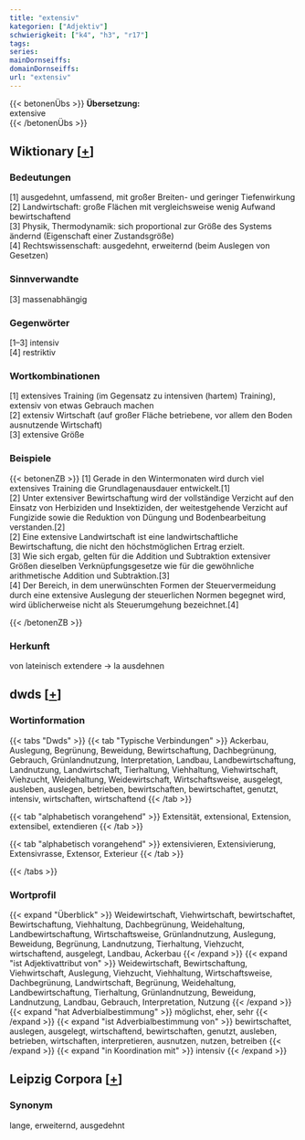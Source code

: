 ```yaml
---
title: "extensiv"
kategorien: ["Adjektiv"]
schwierigkeit: ["k4", "h3", "r17"]
tags:
series:
mainDornseiffs:
domainDornseiffs:
url: "extensiv"
---
```


{{< betonenÜbs >}}
**Übersetzung:**  
extensive  
{{< /betonenÜbs >}}

## Wiktionary [[+](https://de.wiktionary.org/wiki/extensiv)]

### Bedeutungen
[1] ausgedehnt, umfassend, mit großer Breiten- und geringer Tiefenwirkung  
[2] Landwirtschaft: große Flächen mit vergleichsweise wenig Aufwand bewirtschaftend  
[3] Physik, Thermodynamik: sich proportional zur Größe des Systems ändernd (Eigenschaft einer Zustandsgröße)  
[4] Rechtswissenschaft: ausgedehnt, erweiternd (beim Auslegen von Gesetzen)  

### Sinnverwandte
[3] massenabhängig  

### Gegenwörter
[1–3] intensiv  
[4] restriktiv  

### Wortkombinationen
[1] extensives Training (im Gegensatz zu intensiven (hartem) Training), extensiv von etwas Gebrauch machen  
[2] extensiv Wirtschaft (auf großer Fläche betriebene, vor allem den Boden ausnutzende Wirtschaft)  
[3] extensive Größe  

### Beispiele
{{< betonenZB >}}
[1] Gerade in den Wintermonaten wird durch viel extensives Training die Grundlagenausdauer entwickelt.[1]  
[2] Unter extensiver Bewirtschaftung wird der vollständige Verzicht auf den Einsatz von Herbiziden und Insektiziden, der weitestgehende Verzicht auf Fungizide sowie die Reduktion von Düngung und Bodenbearbeitung verstanden.[2]  
[2] Eine extensive Landwirtschaft ist eine landwirtschaftliche Bewirtschaftung, die nicht den höchstmöglichen Ertrag erzielt.  
[3] Wie sich ergab, gelten für die Addition und Subtraktion extensiver Größen dieselben Verknüpfungsgesetze wie für die gewöhnliche arithmetische Addition und Subtraktion.[3]  
[4] Der Bereich, in dem unerwünschten Formen der Steuervermeidung durch eine extensive Auslegung der steuerlichen Normen begegnet wird, wird üblicherweise nicht als Steuerumgehung bezeichnet.[4]  

{{< /betonenZB >}}
### Herkunft
von lateinisch extendere → la ausdehnen  



## dwds [[+](https://www.dwds.de/wb/extensiv)]

### Wortinformation
{{< tabs "Dwds" >}}
{{< tab "Typische Verbindungen" >}}
Ackerbau, Auslegung, Begrünung, Beweidung, Bewirtschaftung, Dachbegrünung, Gebrauch, Grünlandnutzung, Interpretation, Landbau, Landbewirtschaftung, Landnutzung, Landwirtschaft, Tierhaltung, Viehhaltung, Viehwirtschaft, Viehzucht, Weidehaltung, Weidewirtschaft, Wirtschaftsweise, ausgelegt, ausleben, auslegen, betrieben, bewirtschaften, bewirtschaftet, genutzt, intensiv, wirtschaften, wirtschaftend
{{< /tab >}}

{{< tab "alphabetisch vorangehend" >}}
Extensität, extensional, Extension, extensibel, extendieren
{{< /tab >}}

{{< tab "alphabetisch vorangehend" >}}
extensivieren, Extensivierung, Extensivrasse, Extensor, Exterieur
{{< /tab >}}

{{< /tabs >}}

### Wortprofil
{{< expand "Überblick" >}} Weidewirtschaft, Viehwirtschaft, bewirtschaftet, Bewirtschaftung, Viehhaltung, Dachbegrünung, Weidehaltung, Landbewirtschaftung, Wirtschaftsweise, Grünlandnutzung, Auslegung, Beweidung, Begrünung, Landnutzung, Tierhaltung, Viehzucht, wirtschaftend, ausgelegt, Landbau, Ackerbau {{< /expand >}}
{{< expand "ist Adjektivattribut von" >}} Weidewirtschaft, Bewirtschaftung, Viehwirtschaft, Auslegung, Viehzucht, Viehhaltung, Wirtschaftsweise, Dachbegrünung, Landwirtschaft, Begrünung, Weidehaltung, Landbewirtschaftung, Tierhaltung, Grünlandnutzung, Beweidung, Landnutzung, Landbau, Gebrauch, Interpretation, Nutzung {{< /expand >}}
{{< expand "hat Adverbialbestimmung" >}} möglichst, eher, sehr {{< /expand >}}
{{< expand "ist Adverbialbestimmung von" >}} bewirtschaftet, auslegen, ausgelegt, wirtschaftend, bewirtschaften, genutzt, ausleben, betrieben, wirtschaften, interpretieren, ausnutzen, nutzen, betreiben {{< /expand >}}
{{< expand "in Koordination mit" >}} intensiv {{< /expand >}}

## Leipzig Corpora [[+](https://corpora.uni-leipzig.de/en/res?word=extensiv&corpusId=deu_newscrawl-public_2018)]


### Synonym
lange, erweiternd, ausgedehnt

